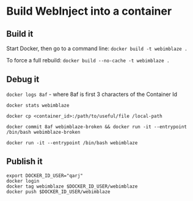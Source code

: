 # Build WebInject into a container

## Build it

Start Docker, then go to a command line:
    `docker build -t webimblaze .`

To force a full rebuild:
    `docker build --no-cache -t webimblaze .`

## Debug it

`docker logs 8af` - where 8af is first 3 characters of the Container Id

`docker stats webimblaze`

`docker cp <container_id>:/path/to/useful/file /local-path`

`docker commit 8af webimblaze-broken && docker run -it --entrypoint /bin/bash webimblaze-broken`

`docker run -it --entrypoint /bin/bash webimblaze`

## Publish it

```
export DOCKER_ID_USER="qarj"
docker login
docker tag webimblaze $DOCKER_ID_USER/webimblaze
docker push $DOCKER_ID_USER/webimblaze
```
